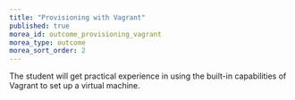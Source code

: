 ```yaml
---
title: "Provisioning with Vagrant"
published: true
morea_id: outcome_provisioning_vagrant
morea_type: outcome
morea_sort_order: 2
---
```

The student will get practical experience in using the built-in capabilities of Vagrant to set up a virtual machine.